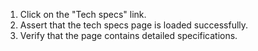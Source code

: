 1. Click on the "Tech specs" link.
2. Assert that the tech specs page is loaded successfully.
3. Verify that the page contains detailed specifications.